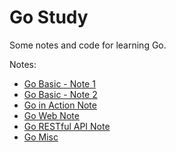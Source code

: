 # Go Study

Some notes and code for learning Go.

Notes:

- [Go Basic - Note 1](./notes/go-basic-note-1.md)
- [Go Basic - Note 2](./notes/go-basic-note-2.md)
- [Go in Action Note](./notes/go-in-action-note.md)
- [Go Web Note](./notes/go-web-note.md)
- [Go RESTful API Note](./notes/go-restful-api-note.md)
- [Go Misc](./notes/go-misc.md)
